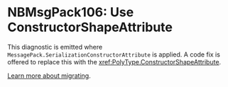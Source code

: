 # NBMsgPack106: Use ConstructorShapeAttribute

This diagnostic is emitted where `MessagePack.SerializationConstructorAttribute` is applied.
A code fix is offered to replace this with the <xref:PolyType.ConstructorShapeAttribute>.

[Learn more about migrating](../docs/migrating.md).
